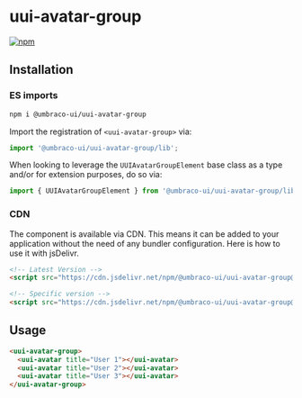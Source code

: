 # uui-avatar-group

[![npm](https://img.shields.io/npm/v/@umbraco-ui/uui-avatar-group?logoColor=%231B264F)](https://www.npmjs.com/package/@umbraco-ui/uui-avatar-group)

## Installation

### ES imports

```zsh
npm i @umbraco-ui/uui-avatar-group
```

Import the registration of `<uui-avatar-group>` via:

```javascript
import '@umbraco-ui/uui-avatar-group/lib';
```

When looking to leverage the `UUIAvatarGroupElement` base class as a type and/or for extension purposes, do so via:

```javascript
import { UUIAvatarGroupElement } from '@umbraco-ui/uui-avatar-group/lib';
```

### CDN

The component is available via CDN. This means it can be added to your application without the need of any bundler configuration. Here is how to use it with jsDelivr.

```html
<!-- Latest Version -->
<script src="https://cdn.jsdelivr.net/npm/@umbraco-ui/uui-avatar-group@latest/dist/uui-avatar-group.min.js"></script>

<!-- Specific version -->
<script src="https://cdn.jsdelivr.net/npm/@umbraco-ui/uui-avatar-group@X.X.X/dist/uui-avatar-group.min.js"></script>
```

## Usage

```html
<uui-avatar-group>
  <uui-avatar title="User 1"></uui-avatar>
  <uui-avatar title="User 2"></uui-avatar>
  <uui-avatar title="User 3"></uui-avatar>
</uui-avatar-group>
```

